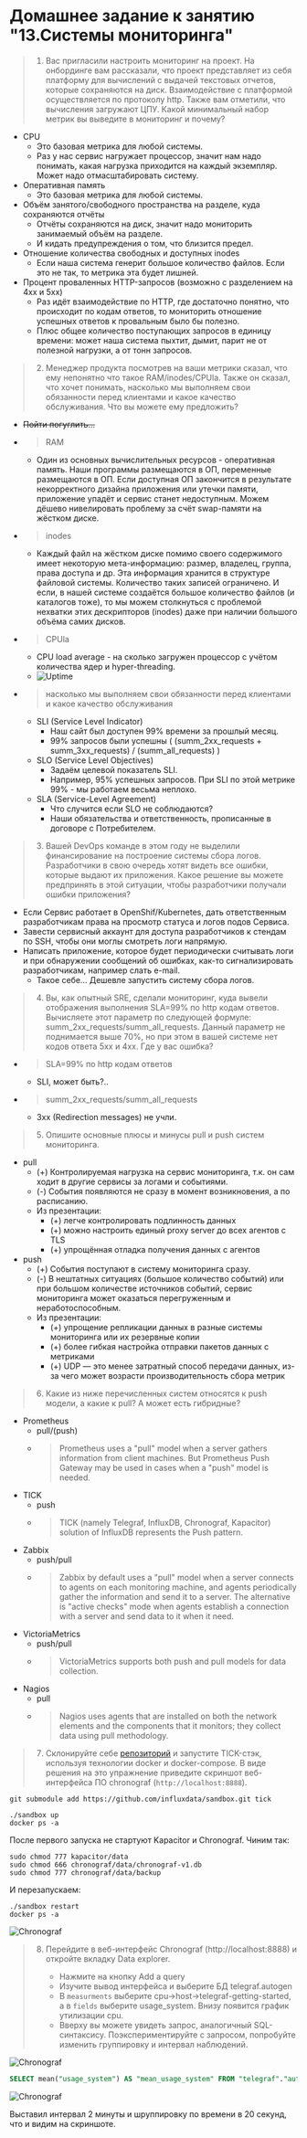 # Домашнее задание к занятию "13.Системы мониторинга"



> 1. Вас пригласили настроить мониторинг на проект. На онбординге вам рассказали, что проект представляет из себя 
платформу для вычислений с выдачей текстовых отчетов, которые сохраняются на диск. Взаимодействие с платформой 
осуществляется по протоколу http. Также вам отметили, что вычисления загружают ЦПУ. Какой минимальный набор метрик вы
выведите в мониторинг и почему?


* CPU
    * Это базовая метрика для любой системы.
    * Раз у нас сервис нагружает процессор, значит нам надо понимать, какая нагрузка приходится на каждый экземпляр.
        Может надо отмасштабировать систему.
* Оперативная память
    * Это базовая метрика для любой системы.
* Объём занятого/свободного пространства на разделе, куда сохраняются отчёты
    * Отчёты сохраняются на диск, значит надо мониторить занимаемый объём на разделе.
    * И кидать предупреждения о том, что близится предел.
* Отношение количества свободных и доступных inodes
    * Если наша система генерит большое количество файлов.
        Если это не так, то метрика эта будет лишней.
* Процент проваленных HTTP-запросов (возможно с разделением на 4xx и 5xx)
    * Раз идёт взаимодействие по HTTP, где достаточно понятно, что происходит по кодам ответов, то мониторить отношение успешных ответов к провальным было бы полезно.
    * Плюс общее количество поступающих запросов в единицу времени: может наша система пыхтит, дымит, парит не от полезной нагрузки, а от тонн запросов.


> 2. Менеджер продукта посмотрев на ваши метрики сказал, что ему непонятно что такое RAM/inodes/CPUla. Также он сказал, 
что хочет понимать, насколько мы выполняем свои обязанности перед клиентами и какое качество обслуживания. Что вы 
можете ему предложить?


* ~~Пойти погуглить...~~
* > RAM
    * Один из основных вычислительных ресурсов - оперативная память.
        Наши программы размещаются в ОП, переменные размещаются в ОП.
        Если доступная ОП закончится в результате некорректного дизайна приложения или утечки памяти, приложение упадёт и сервис станет недоступным.
        Можем дёшево нивелировать проблему за счёт swap-памяти на жёстком диске.
* > inodes
    * Каждый файл на жёстком диске помимо своего содержимого имеет некоторую мета-информацию: размер, владелец, группа, права доступа и др.
        Эта информация хранится в структуре файловой системы.
        Количество таких записей ограничено.
        И если, в нашей системе создаётся большое количество файлов (и каталогов тоже),
        то мы можем столкнуться с проблемой нехватки этих дескрипторов (inodes)
        даже при наличии большого объёма самих дисков.
* > CPUla
    * CPU load average - на сколько загружен процессор с учётом количества ядер и hyper-threading.
    * ![Uptime](files/uptime.jpg)
* > насколько мы выполняем свои обязанности перед клиентами и какое качество обслуживания
    * SLI (Service Level Indicator)
        * Наш сайт был доступен 99% времени за прошлый месяц.
        * 99% запросов были успешны ( (summ_2xx_requests + summ_3xx_requests) / (summ_all_requests) )
    * SLO (Service Level Objectives)
        * Задаём целевой показатель SLI.
        * Например, 95% успешных запросов. При SLI по этой метрике 99% - мы работаем весьма неплохо.
    * SLA (Service-Level Agreement)
        * Что случится если SLO не соблюдаются?
        * Наши обязательства и ответственность, прописанные в договоре с Потребителем.


> 3. Вашей DevOps команде в этом году не выделили финансирование на построение системы сбора логов. Разработчики в свою 
очередь хотят видеть все ошибки, которые выдают их приложения. Какое решение вы можете предпринять в этой ситуации, 
чтобы разработчики получали ошибки приложения?


* Если Сервис работает в OpenShif/Kubernetes, дать ответственным разработчикам права на просмотр статуса и логов подов Сервиса.
* Завести сервисный аккаунт для доступа разработчиков к стендам по SSH, чтобы они моглы смотреть логи напрямую.
* Написать приложение, которое будет периодически считывать логи и при обнаружении сообщений об ошибках, как-то сигнализировать разработчикам, например слать e-mail.
    * Такое себе... Дешевле запустить систему сбора логов.


> 4. Вы, как опытный SRE, сделали мониторинг, куда вывели отображения выполнения SLA=99% по http кодам ответов. 
Вычисляете этот параметр по следующей формуле: summ_2xx_requests/summ_all_requests. Данный параметр не поднимается выше 
70%, но при этом в вашей системе нет кодов ответа 5xx и 4xx. Где у вас ошибка?


* > SLA=99% по http кодам ответов
    * SLI, может быть?..
* > summ_2xx_requests/summ_all_requests
    * 3xx (Redirection messages) не учли.


> 5. Опишите основные плюсы и минусы pull и push систем мониторинга.

* pull
    * (+) Контролируемая нагрузка на сервис мониторинга, т.к. он сам ходит в другие сервисы за логами и событиями.
    * (-) События появляются не сразу в момент возникновения, а по расписанию.
    * Из презентации:
        * (+) легче контролировать подлинность данных
        * (+) можно настроить единый proxy server до всех агентов с TLS
        * (+) упрощённая отладка получения данных с агентов
* push
    * (+) События поступают в систему мониторинга сразу.
    * (-) В нештатных ситуациях (большое количество событий) или при большом количестве источников событий, сервис мониторинга может оказаться перегруженным и неработоспособным.
    * Из презентации:
        * (+) упрощение репликации данных в разные системы мониторинга или их резервные копии
        * (+) более гибкая настройка отправки пакетов данных с метриками
        * (+) UDP — это менее затратный способ передачи данных, из-за чего может возрасти производительность сбора метрик


> 6. Какие из ниже перечисленных систем относятся к push модели, а какие к pull? А может есть гибридные?


* Prometheus
    * pull/(push)
    * > Prometheus uses a "pull" model when a server gathers information from client machines. But Prometheus Push Gateway may be used in cases when a "push" model is needed.
* TICK
    * push
    * > TICK (namely Telegraf, InfluxDB, Chronograf, Kapacitor) solution of InfluxDB represents the Push pattern.
* Zabbix
    * push/pull
    * > Zabbix by default uses a "pull" model when a server connects to agents on each monitoring machine, and agents periodically gather the information and send it to a server. The alternative is "active checks" mode when agents establish a connection with a server and send data to it when it need.
* VictoriaMetrics
    * push/pull
    * > VictoriaMetrics supports both push and pull models for data collection. 
* Nagios
    * pull
    * > Nagios uses agents that are installed on both the network elements and the components that it monitors; they collect data using pull methodology.


> 7. Склонируйте себе [репозиторий](https://github.com/influxdata/sandbox/tree/master) и запустите TICK-стэк, используя технологии docker и docker-compose.
> В виде решения на это упражнение приведите скриншот веб-интерфейса ПО chronograf (`http://localhost:8888`).


```shell
git submodule add https://github.com/influxdata/sandbox.git tick
```

```shell
./sandbox up
docker ps -a
```

После первого запуска не стартуют Kapacitor и Chronograf.
Чиним так:

```shell
sudo chmod 777 kapacitor/data
sudo chmod 666 chronograf/data/chronograf-v1.db
sudo chmod 777 chronograf/data/backup
```

И перезапускаем:

```shell
./sandbox restart
docker ps -a
```

![Chronograf](files/chronograf-0.jpg)


> 8. Перейдите в веб-интерфейс Chronograf (http://localhost:8888) и откройте вкладку Data explorer.
>         
>     - Нажмите на кнопку Add a query
>     - Изучите вывод интерфейса и выберите БД telegraf.autogen
>     - В `measurments` выберите cpu->host->telegraf-getting-started, а в `fields` выберите usage_system. Внизу появится график утилизации cpu.
>     - Вверху вы можете увидеть запрос, аналогичный SQL-синтаксису. Поэкспериментируйте с запросом, попробуйте изменить группировку и интервал наблюдений.


![Chronograf](files/usage_system.jpg)

```sql
SELECT mean("usage_system") AS "mean_usage_system" FROM "telegraf"."autogen"."cpu" WHERE time > now() - 2m AND time < now() AND "host"='telegraf-getting-started' GROUP BY time(20s) FILL(null)
```

![Chronograf](files/change-query.jpg)

Выставил интервал 2 минуты и шруппировку по времени в 20 секунд, что и видим на скриншоте.
